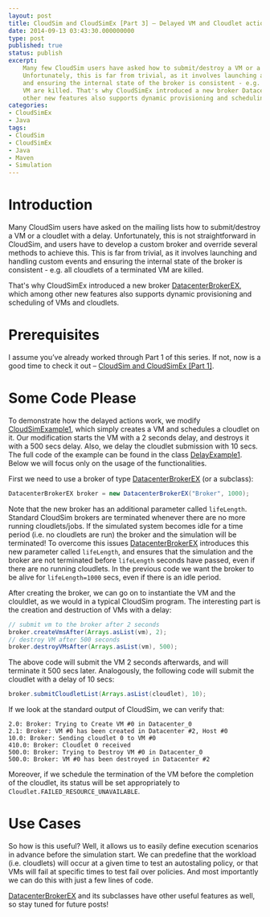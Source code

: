 ```yaml
---
layout: post
title: CloudSim and CloudSimEx [Part 3] – Delayed VM and Cloudlet actions
date: 2014-09-13 03:43:30.000000000
type: post
published: true
status: publish
excerpt: 
    Many few CloudSim users have asked how to submit/destroy a VM or a cloudlet with a delay. 
    Unfortunately, this is far from trivial, as it involves launching and handling custom events 
    and ensuring the internal state of the broker is consistent - e.g. all cloudlets of a terminated 
    VM are killed. That's why CloudSimEx introduced a new broker DatacenterBrokerEX, which among 
    other new features also supports dynamic provisioning and scheduling of VMs and cloudlets ...
categories:
- CloudSimEx
- Java
tags:
- CloudSim
- CloudSimEx
- Java
- Maven
- Simulation
---
```


# Introduction

Many CloudSim users have asked on the mailing lists how to submit/destroy a VM or a cloudlet with a delay. 
Unfortunately, this is not straightforward in CloudSim, and users have to develop a custom broker and override 
several methods to achieve this. This is far from trivial, as it involves launching and handling custom events 
and ensuring the internal state of the broker is consistent - e.g. all cloudlets of a terminated VM are killed.

That's why CloudSimEx introduced a new broker 
[DatacenterBrokerEX](https://github.com/Cloudslab/CloudSimEx/blob/master/cloudsimex-core/src/main/java/org/cloudbus/cloudsim/ex/DatacenterBrokerEX.java), 
which among other new features also supports dynamic provisioning and scheduling of VMs and cloudlets.

# Prerequisites

I assume you’ve already worked through Part 1 of this series. If not, now is a good time to check it out – 
[CloudSim and CloudSimEx [Part 1]](/2014/06/08/cloudsim-and-cloudsimex-part-1/).

# Some Code Please

To demonstrate how the delayed actions work, we modify 
[CloudSimExample1](https://code.google.com/p/cloudsim/source/browse/trunk/modules/cloudsim-examples/src/main/java/org/cloudbus/cloudsim/examples/CloudSimExample1.java), 
which simply creates a VM and schedules a cloudlet on it. Our modification starts the VM with a 2 seconds 
delay, and destroys it with a 500 secs delay. Also, we delay the cloudlet submission with 10 secs. The full 
code of the example can be found in the class 
[DelayExample1](https://github.com/Cloudslab/CloudSimEx/blob/master/cloudsimex-examples/src/main/java/org/cloudbus/cloudsim/ex/DelayExample1.java). 
Below we will focus only on the usage of the functionalities.

First we need to use a broker of type 
[DatacenterBrokerEX](https://github.com/Cloudslab/CloudSimEx/blob/master/cloudsimex-core/src/main/java/org/cloudbus/cloudsim/ex/DatacenterBrokerEX.java) 
(or a subclass):

```java 
DatacenterBrokerEX broker = new DatacenterBrokerEX("Broker", 1000);
```

Note that the new broker has an additional parameter called `lifeLength`. 
Standard CloudSim brokers are terminated whenever there are no more running cloudlets/jobs. 
If the simulated system becomes idle for a time period (i.e. no cloudlets are run) the broker 
and the simulation will be terminated! To overcome this issues 
[DatacenterBrokerEX](https://github.com/Cloudslab/CloudSimEx/blob/master/cloudsimex-core/src/main/java/org/cloudbus/cloudsim/ex/DatacenterBrokerEX.java) 
introduces this new parameter called `lifeLength`, and ensures that the simulation and the broker are not terminated before 
`lifeLength` seconds have passed, even if there are no running cloudlets. In the previous code we want the 
broker to be alive for `lifeLength=1000` secs, even if there is an idle period.

After creating the broker, we can go on to instantiate the VM and the clouldlet, 
as we would in a typical CloudSim program. The interesting part is the creation and destruction of VMs with a delay:

```java
// submit vm to the broker after 2 seconds
broker.createVmsAfter(Arrays.asList(vm), 2);
// destroy VM after 500 seconds
broker.destroyVMsAfter(Arrays.asList(vm), 500);
```

The above code will submit the VM 2 seconds afterwards, and will terminate it 500 secs later. 
Analogously, the following code will submit the cloudlet with a delay of 10 secs:

```java
broker.submitCloudletList(Arrays.asList(cloudlet), 10);
```

If we look at the standard output of CloudSim, we can verify that:

```
2.0: Broker: Trying to Create VM #0 in Datacenter_0
2.1: Broker: VM #0 has been created in Datacenter #2, Host #0
10.0: Broker: Sending cloudlet 0 to VM #0
410.0: Broker: Cloudlet 0 received
500.0: Broker: Trying to Destroy VM #0 in Datacenter_0
500.0: Broker: VM #0 has been destroyed in Datacenter #2
```

Moreover, if we schedule the termination of the VM before the completion of the cloudlet, 
its status will be set appropriately to `Cloudlet.FAILED_RESOURCE_UNAVAILABLE`.

# Use Cases

So how is this useful? Well, it allows us to easily define execution scenarios in advance 
before the simulation start. We can predefine that the workload (i.e. cloudlets) will occur at 
a given time to test an autostaling policy, or that VMs will fail at specific times to test fail over policies. 
And most importantly we can do this with just a few lines of code.

[DatacenterBrokerEX](https://github.com/Cloudslab/CloudSimEx/blob/master/cloudsimex-core/src/main/java/org/cloudbus/cloudsim/ex/DatacenterBrokerEX.java) 
and its subclasses have other useful features as well, so stay tuned for future posts!
